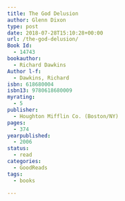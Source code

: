 ```yaml
---
title: The God Delusion
author: Glenn Dixon
type: post
date: 2018-07-28T15:10:28+00:00
url: /the-god-delusion/
Book Id:
  - 14743
bookauthor:
  - Richard Dawkins
Author l-f:
  - Dawkins, Richard
isbn: 618680004
isbn13: 9780618680009
myrating:
  - 5
publisher:
  - Houghton Mifflin Co. (Boston/NY)
pages:
  - 374
yearpublished:
  - 2006
status:
  - read
categories:
  - GoodReads
tags:
  - books

---
```

